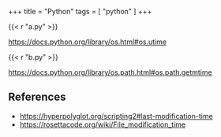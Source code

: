 +++
title = "Python"
tags = [ "python" ]
+++

{{< r "a.py" >}}

<https://docs.python.org/library/os.html#os.utime>

{{< r "b.py" >}}

<https://docs.python.org/library/os.path.html#os.path.getmtime>

## References

- <https://hyperpolyglot.org/scripting2#last-modification-time>
- <https://rosettacode.org/wiki/File_modification_time>
